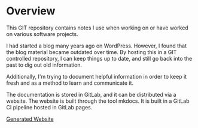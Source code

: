 # Overview

This GIT repository contains notes I use when working on or have worked on various software projects.

I had started a blog many years ago on WordPress.
However, I found that the blog material became outdated over time.
By hosting this in a GIT controlled repository, I can keep things up to date, and still go back into the past to dig out old information.

Additionally, I'm trying to document helpful information in order to keep it fresh and as a method to learn and communicate it.

The documentation is stored in GitLab, and it can be distributed via a website.
The website is built through the tool mkdocs.
It is built in a GitLab CI pipeline hosted in GitLab pages.

[Generated Website](https://jerhon.gitlab.io/developer-notes)
